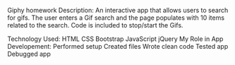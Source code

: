 Giphy homework
Description:
An interactive app that allows users to search for gifs. The user enters a Gif search and the page populates with 10 items related to the search. Code is included to stop/start the Gifs.

Technology Used:
HTML
CSS
Bootstrap
JavaScript
jQuery
My Role in App Developement:
Performed setup
Created files
Wrote clean code
Tested app
Debugged app
